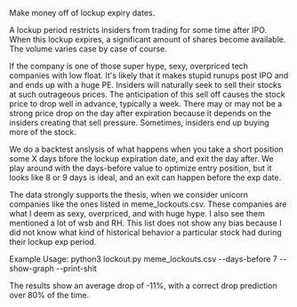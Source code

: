 Make money off of lockup expiry dates.

A lockup period restricts insiders from trading for some time after IPO.
When this lockup expires, a significant amount of shares become available.
The volume varies case by case of course.

If the company is one of those super hype, sexy, overpriced tech companies
with low float. It's likely that it makes stupid runups post IPO and and
ends up with a huge PE. Insiders will naturally seek to sell their stocks
at such outrageous prices. The anticipation of this sell off causes the stock price to drop
well in advance, typically a week. There may or may not be a strong price drop
on the day after expiration because it depends on the insiders creating that sell pressure.
Sometimes, insiders end up buying more of the stock.

We do a backtest anslysis of what happens when you take a short position
some X days bfore the lockup expiration date, and exit the day after.
We play around with the days-before value to optimize entry position, but it looks like
8 or 9 days is ideal, and an exit can happen before the exp date.

The data strongly supports the thesis, when we consider unicorn companies like
the ones listed in meme_lockouts.csv. These companies are what I deem as sexy,
overpriced, and with huge hype. I also see them mentioned a lot of wsb and RH. This list
does not show any bias because I did not know what kind of historical behavior 
a particular stock had during their lockup exp period.

Example Usage:
	python3 lockout.py meme_lockouts.csv --days-before 7 --show-graph --print-shit

The results show an average drop of -11%, with a correct drop prediction over 80% of the time. 